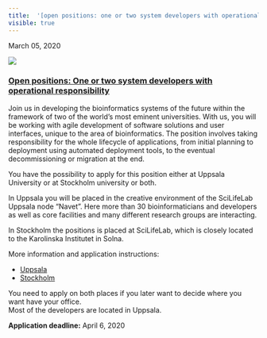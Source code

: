 ```yaml
---
title:  '[open positions: one or two system developers with operational responsibility ](<> "permalink for open positions: one or two system developers with operational responsibility ")'
visible: true
---
```

    

March 05, 2020

[![](/assets/img/logos/icon-share-twitter.png)](<https://twitter.com/share?url=https://nbis.se/news/2020/03/05/sysdevs/> "Tweet it!")

###  [Open positions: One or two system developers with operational responsibility ](<> "Permalink for Open positions: One or two system developers with operational responsibility ")

Join us in developing the bioinformatics systems of the future within the framework of two of the world’s most eminent universities. With us, you will be working with agile development of software solutions and user interfaces, unique to the area of bioinformatics. The position involves taking responsibility for the whole lifecycle of applications, from initial planning to deployment using automated deployment tools, to the eventual decommissioning or migration at the end.

You have the possibility to apply for this position either at Uppsala University or at Stockholm university or both.

In Uppsala you will be placed in the creative environment of the SciLifeLab Uppsala node “Navet”. Here more than 30 bioinformaticians and developers as well as core facilities and many different research groups are interacting.

In Stockholm the positions is placed at SciLifeLab, which is closely located to the Karolinska Institutet in Solna.

More information and application instructions:

  * [Uppsala](<https://www.uu.se/en/about-uu/join-us/details/?positionId=320259>)
  * [Stockholm](<https://www.su.se/english/about/working-at-su/jobs?rmpage=job&rmjob=11828&rmlang=UK>)



You need to apply on both places if you later want to decide where you want have your office.  
Most of the developers are located in Uppsala.

**Application deadline:** April 6, 2020
